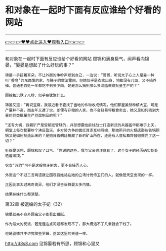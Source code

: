 # 和对象在一起时下面有反应谁给个好看的网站

<hr/><a href="https://github.com/qiuhjg/faxd/issues/1">👉👉👉♥♥点此进入♥观看入口👈👉👉</a><hr/>

和对象在一起时下面有反应谁给个好看的网站
顾锦和满身戾气，闻声看向锦晏，“晏晏是想起了什么好玩的事？”

    锦晏一手捂着耳朵，不让外面的争吵声烦到自己，一边说：“哥哥，听说太子心上人是靠一种叫‘香皂’的东西发的家，与胰子的做法雷同，但她似乎是农家出身，地都没有几亩，又不搞养殖，普通老百姓一年都吃不到多少肉，她是怎么搞到那么多油脂做成批量生产的？”

    顾锦和沉默了几秒，似乎在犹豫什么。

    锦晏又道：“再说豆腐，我最近看书查找了当地的作物收成情况，他们那里虽然种植大豆，可是产量并不高，而去年又遭了灾，即便有存粮的人家，也不会轻易将粮食卖出，她又是如何搞到大量的豆类批量生产豆腐制品的呢？”

    “还有火锅，我朝矿产是受朝廷管辖的，兵部想要给前线战士打造新式的兵器盔甲都难于上天，朝堂上每次都要吵个沸反盈天，多方势力争的面红耳赤互相骂娘，那她所开的火锅店那些铁锅铜锅又是如何制造出来的？是她背着朝廷掩藏了新的矿山所在，还是有人营私舞弊替她做完了这一切？”

    听锦晏说完，顾锦和叹了口气。“你说的这些，我与父亲也注意到了，这个女子的经历确实处处透着蹊跷。”

    农女“苏韵”可不是这般伶牙俐齿，更不会操弄人心。

    外面这个不过三言两语就让围观百姓站在她的立场讨伐侍卫们的人，就像是凭空出现的一样。

    正因此事太过离奇诡异，他们才没告诉锦晏太多内情。

    结果妹妹什么都清楚。

第32章 被退婚的太子妃（32）

    锦晏丝毫不意外顾雍父子能看出猫腻。

    作为最大的反派，若是连这点问题都发现不了，那大概活不了几章就会下线了。

    但是剧情并不讲究那些罗辑，正如这里的天道一样。
http://d8s8.com
    见锦晏若有所思，顾锦和心里又
